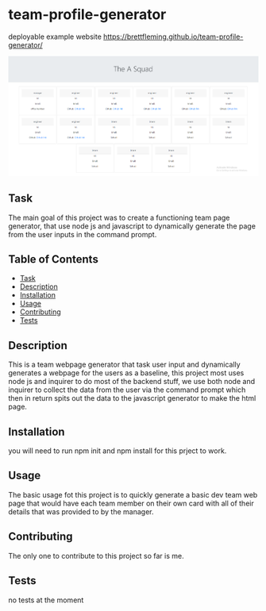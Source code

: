 # team-profile-generator

deployable example website https://brettfleming.github.io/team-profile-generator/

![Example webpage image](./dev_team_webpage.PNG)

## Task
The main goal of this project was to create a functioning team page generator, that use node js and javascript to dynamically generate the page from the user inputs in the command prompt. 

## Table of Contents
- [Task](#task)
- [Description](#description)
- [Installation](#installation)
- [Usage](#usage)
- [Contributing](#contributing)
- [Tests](#tests)

## Description
This is a team webpage generator that task user input and dynamically generates a webpage for the users as a baseline, this project most uses node js and inquirer to do most of the backend stuff, we use both node and inquirer to collect the data from the user via the command prompt which then in return spits out the data to the javascript generator to make the html page.  



## Installation
you will need to run npm init and npm install for this prject to work. 


## Usage
The basic usage fot this project is to quickly generate a basic dev team  web page that would have each team member on their own card with all of their details that was provided to by the manager. 


## Contributing
The only one to contribute to this project so far is me.


## Tests
no tests at the moment
